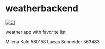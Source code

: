 # weatherbackend
[![CI](https://github.com/MilenaKalo/weatherbackend/actions/workflows/tests.yml/badge.svg)](https://github.com/MilenaKalo/weatherbackend/actions/workflows/tests.yml)

weather app with favorite list 

Milena Kalo 580158
Lucas Schneider 563483

